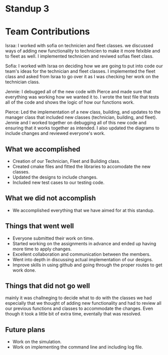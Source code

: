 # Standup 3

# Team Contributions

Israa: I worked with sofia on technicien and fleet classes. we discussed ways of adding new functionality to technicien to make it more felxible and to fleet as well. I implemented technicien and reviwed sofias fleet class. 

Sofia: I worked with Israa on deciding how we are going to put into code our team's ideas for the technician and fleet classes. I implemented the fleet class and asked from Israa to go over it as I was checking her work on the technician class.

Jennie: I debugged all of the new code with Pierce and made sure that everything was working how we wanted it to. I wrote the test file that tests all of the code and shows the logic of how our functions work. 

Pierce: Led the implementation of a new class, building, and updates to the manager class that included new classes (technician, building, and fleet).  Jennie and I worked together on debugging all of this new code and ensuring that it works together as intended.  I also updated the diagrams to include changes and reviewed everyone's work.  

## What we accomplished
- Creation of our Technician, Fleet and Building class.
- Created cmake files and fitted the libraries to accomodate the new classes.
- Updated the designs to include changes.
- Included new test cases to our testing code.

## What we did not accomplish
- We accomplished everything that we have aimed for at this standup.
  
## Things that went well
- Everyone submitted their work on time.
- Started working on the assignments in advance and ended up having more time to apply changes.
- Excellent collaboration and communication between the members.
- Went into depth in discussing actual implementation of our designs.
- Improve skills in using github and going through the proper routes to get work done.
  
## Things that did not go well
mainly it was challneging to decide what to do with the classes we had especially that we thought of adding new functionality and had to review all our previous functions and classes to accommodate the changes. Even though it took a little bit of extra time, eventally that was resolved. 

## Future plans 
- Work on the simulation.
- Work on implementing the command line and including log file.
